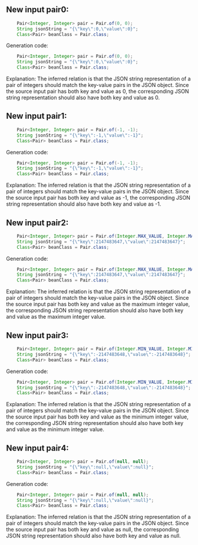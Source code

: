 ## New input pair0:
```java
    Pair<Integer, Integer> pair = Pair.of(0, 0);
    String jsonString = "{\"key\":0,\"value\":0}";
    Class<Pair> beanClass = Pair.class;
```
Generation code:
```java
    Pair<Integer, Integer> pair = Pair.of(0, 0);
    String jsonString = "{\"key\":0,\"value\":0}";
    Class<Pair> beanClass = Pair.class;
```
Explanation: The inferred relation is that the JSON string representation of a pair of integers should match the key-value pairs in the JSON object. Since the source input pair has both key and value as 0, the corresponding JSON string representation should also have both key and value as 0.

## New input pair1:
```java
    Pair<Integer, Integer> pair = Pair.of(-1, -1);
    String jsonString = "{\"key\":-1,\"value\":-1}";
    Class<Pair> beanClass = Pair.class;
```
Generation code:
```java
    Pair<Integer, Integer> pair = Pair.of(-1, -1);
    String jsonString = "{\"key\":-1,\"value\":-1}";
    Class<Pair> beanClass = Pair.class;
```
Explanation: The inferred relation is that the JSON string representation of a pair of integers should match the key-value pairs in the JSON object. Since the source input pair has both key and value as -1, the corresponding JSON string representation should also have both key and value as -1.

## New input pair2:
```java
    Pair<Integer, Integer> pair = Pair.of(Integer.MAX_VALUE, Integer.MAX_VALUE);
    String jsonString = "{\"key\":2147483647,\"value\":2147483647}";
    Class<Pair> beanClass = Pair.class;
```
Generation code:
```java
    Pair<Integer, Integer> pair = Pair.of(Integer.MAX_VALUE, Integer.MAX_VALUE);
    String jsonString = "{\"key\":2147483647,\"value\":2147483647}";
    Class<Pair> beanClass = Pair.class;
```
Explanation: The inferred relation is that the JSON string representation of a pair of integers should match the key-value pairs in the JSON object. Since the source input pair has both key and value as the maximum integer value, the corresponding JSON string representation should also have both key and value as the maximum integer value.

## New input pair3:
```java
    Pair<Integer, Integer> pair = Pair.of(Integer.MIN_VALUE, Integer.MIN_VALUE);
    String jsonString = "{\"key\":-2147483648,\"value\":-2147483648}";
    Class<Pair> beanClass = Pair.class;
```
Generation code:
```java
    Pair<Integer, Integer> pair = Pair.of(Integer.MIN_VALUE, Integer.MIN_VALUE);
    String jsonString = "{\"key\":-2147483648,\"value\":-2147483648}";
    Class<Pair> beanClass = Pair.class;
```
Explanation: The inferred relation is that the JSON string representation of a pair of integers should match the key-value pairs in the JSON object. Since the source input pair has both key and value as the minimum integer value, the corresponding JSON string representation should also have both key and value as the minimum integer value.

## New input pair4:
```java
    Pair<Integer, Integer> pair = Pair.of(null, null);
    String jsonString = "{\"key\":null,\"value\":null}";
    Class<Pair> beanClass = Pair.class;
```
Generation code:
```java
    Pair<Integer, Integer> pair = Pair.of(null, null);
    String jsonString = "{\"key\":null,\"value\":null}";
    Class<Pair> beanClass = Pair.class;
```
Explanation: The inferred relation is that the JSON string representation of a pair of integers should match the key-value pairs in the JSON object. Since the source input pair has both key and value as null, the corresponding JSON string representation should also have both key and value as null.
